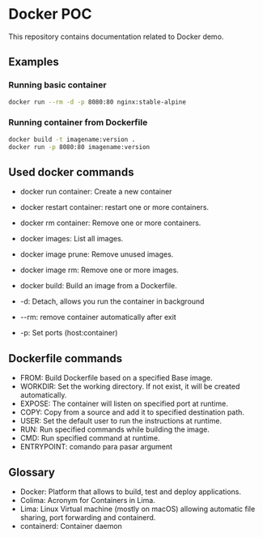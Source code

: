 # Docker POC

This repository contains documentation related to Docker demo.

## Examples

### Running basic container

````sh
docker run --rm -d -p 8080:80 nginx:stable-alpine
````

### Running container from Dockerfile

````sh
docker build -t imagename:version .
docker run -p 8080:80 imagename:version
````

## Used docker commands
- docker run container: Create a new container
- docker restart container: restart one or more containers.
- docker rm container: Remove one or more containers.
- docker images: List all images.
- docker image prune: Remove unused images.
- docker image rm: Remove one or more images.
- docker build: Build an image from a Dockerfile.

- -d: Detach, allows you run the container in background
- --rm: remove container automatically after exit
- -p: Set ports (host:container)


## Dockerfile commands
- FROM: Build Dockerfile based on a specified Base image.
- WORKDIR: Set the working directory. If not exist, it will be created automatically.
- EXPOSE: The container will listen on specified port at runtime.
- COPY: Copy from a source and add it to specified destination path.
- USER: Set the default user to run the instructions at runtime.
- RUN: Run specified commands while building the image.
- CMD: Run specified command at runtime.
- ENTRYPOINT: 
comando para pasar argument

## Glossary
- Docker: Platform that allows to build, test and deploy applications.
- Colima: Acronym for Containers in Lima.
- Lima: Linux Virtual machine (mostly on macOS) allowing automatic file sharing, port forwarding and containerd.
- containerd: Container daemon

